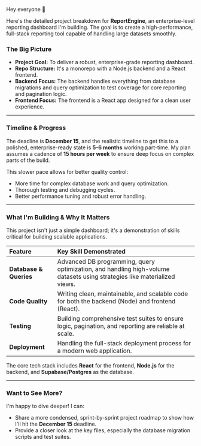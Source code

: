 Hey everyone 👋

Here's the detailed project breakdown for **ReportEngine**, an enterprise-level reporting dashboard I'm building. The goal is to create a high-performance, full-stack reporting tool capable of handling large datasets smoothly.

### The Big Picture

* **Project Goal:** To deliver a robust, enterprise-grade reporting dashboard.
* **Repo Structure:** It's a monorepo with a Node.js backend and a React frontend.
* **Backend Focus:** The backend handles everything from database migrations and query optimization to test coverage for core reporting and pagination logic.
* **Frontend Focus:** The frontend is a React app designed for a clean user experience.

---

### Timeline & Progress

The deadline is **December 15**, and the realistic timeline to get this to a polished, enterprise-ready state is **5-6 months** working part-time. My plan assumes a cadence of **15 hours per week** to ensure deep focus on complex parts of the build.

This slower pace allows for better quality control:
* More time for complex database work and query optimization.
* Thorough testing and debugging cycles.
* Better performance tuning and robust error handling.

---

### What I'm Building & Why It Matters

This project isn't just a simple dashboard; it's a demonstration of skills critical for building scalable applications.

| Feature | Key Skill Demonstrated |
| :--- | :--- |
| **Database & Queries** | Advanced DB programming, query optimization, and handling high-volume datasets using strategies like materialized views. |
| **Code Quality** | Writing clean, maintainable, and scalable code for both the backend (Node) and frontend (React). |
| **Testing** | Building comprehensive test suites to ensure logic, pagination, and reporting are reliable at scale. |
| **Deployment** | Handling the full-stack deployment process for a modern web application. |

The core tech stack includes **React** for the frontend, **Node.js** for the backend, and **Supabase/Postgres** as the database.

---

### Want to See More?

I'm happy to dive deeper! I can:
* Share a more condensed, sprint-by-sprint project roadmap to show how I'll hit the **December 15** deadline.
* Provide a closer look at the key files, especially the database migration scripts and test suites.
